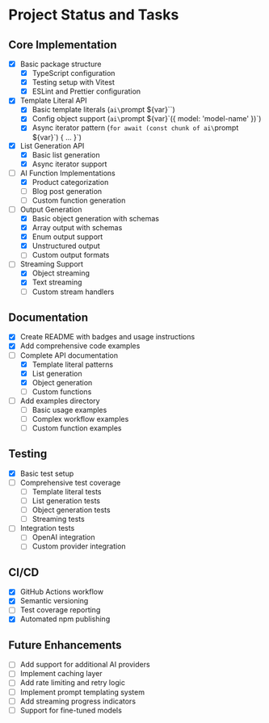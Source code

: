 # Project Status and Tasks

## Core Implementation

- [x] Basic package structure
  - [x] TypeScript configuration
  - [x] Testing setup with Vitest
  - [x] ESLint and Prettier configuration
- [x] Template Literal API
  - [x] Basic template literals (`ai\`prompt ${var}\``)
  - [x] Config object support (`ai\`prompt ${var}\`({ model: 'model-name' })`)
  - [x] Async iterator pattern (`for await (const chunk of ai\`prompt ${var}\`) { ... }`)
- [x] List Generation API
  - [x] Basic list generation
  - [x] Async iterator support
- [ ] AI Function Implementations
  - [x] Product categorization
  - [ ] Blog post generation
  - [ ] Custom function generation
- [ ] Output Generation
  - [x] Basic object generation with schemas
  - [x] Array output with schemas
  - [x] Enum output support
  - [x] Unstructured output
  - [ ] Custom output formats
- [ ] Streaming Support
  - [x] Object streaming
  - [x] Text streaming
  - [ ] Custom stream handlers

## Documentation

- [x] Create README with badges and usage instructions
- [x] Add comprehensive code examples
- [ ] Complete API documentation
  - [x] Template literal patterns
  - [x] List generation
  - [x] Object generation
  - [ ] Custom functions
- [ ] Add examples directory
  - [ ] Basic usage examples
  - [ ] Complex workflow examples
  - [ ] Custom function examples

## Testing

- [x] Basic test setup
- [ ] Comprehensive test coverage
  - [ ] Template literal tests
  - [ ] List generation tests
  - [ ] Object generation tests
  - [ ] Streaming tests
- [ ] Integration tests
  - [ ] OpenAI integration
  - [ ] Custom provider integration

## CI/CD

- [x] GitHub Actions workflow
- [x] Semantic versioning
- [ ] Test coverage reporting
- [x] Automated npm publishing

## Future Enhancements

- [ ] Add support for additional AI providers
- [ ] Implement caching layer
- [ ] Add rate limiting and retry logic
- [ ] Implement prompt templating system
- [ ] Add streaming progress indicators
- [ ] Support for fine-tuned models
